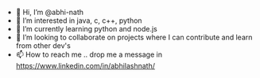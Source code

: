 - 👋 Hi, I’m @abhi-nath
- 👀 I’m interested in java, c, c++, python
- 🌱 I’m currently learning python and node.js
- 💞️ I’m looking to collaborate on projects where I can contribute and learn from other dev's
- 📫 How to reach me .. drop me a message in https://www.linkedin.com/in/abhilashnath/

<!---
abhi-nath/abhi-nath is a ✨ special ✨ repository because its `README.md` (this file) appears on your GitHub profile.
You can click the Preview link to take a look at your changes.
--->
